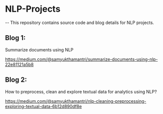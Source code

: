 # NLP-Projects

-- This repository contains source code and blog details for NLP projects.


## Blog 1:

Summarize documents using NLP

https://medium.com/@samyukthamantri/summarize-documents-using-nlp-22e81121a5b8

## Blog 2:

How to preprocess, clean and explore textual data for analytics using NLP?

https://medium.com/@samyukthamantri/nlp-cleaning-preprocessing-exploring-textual-data-6b12d890df8e
